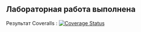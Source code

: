 ## Лабораторная работа выполнена
Результат Coveralls : [![Coverage Status](https://coveralls.io/repos/github/qur1l/LR_5/badge.svg?branch=main)](https://coveralls.io/github/qur1l/LR_5?branch=main)
